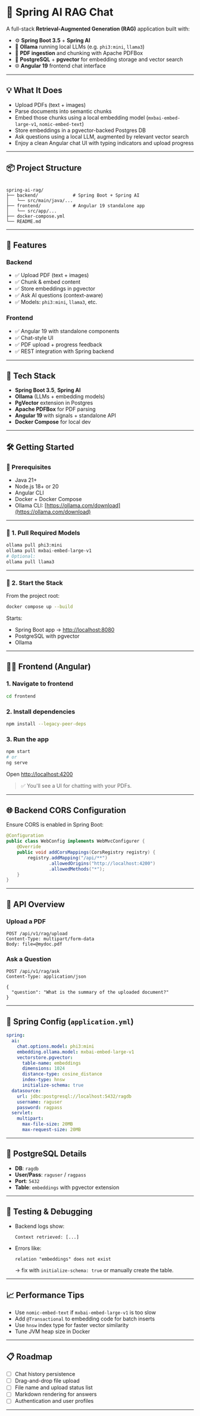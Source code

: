 # 🧠 Spring AI RAG Chat

A full-stack **Retrieval-Augmented Generation (RAG)** application built with:

- ⚙️ **Spring Boot 3.5** + **Spring AI**
- 🧠 **Ollama** running local LLMs (e.g. `phi3:mini`, `llama3`)
- 📄 **PDF ingestion** and chunking with Apache PDFBox
- 🐘 **PostgreSQL** + **pgvector** for embedding storage and vector search
- 🌐 **Angular 19** frontend chat interface

---

## 💡 What It Does

- Upload PDFs (text + images)
- Parse documents into semantic chunks
- Embed those chunks using a local embedding model (`mxbai-embed-large-v1`, `nomic-embed-text`)
- Store embeddings in a pgvector-backed Postgres DB
- Ask questions using a local LLM, augmented by relevant vector search
- Enjoy a clean Angular chat UI with typing indicators and upload progress

---

## 📦 Project Structure

```

spring-ai-rag/
├── backend/             # Spring Boot + Spring AI
│   └── src/main/java/...
├── frontend/            # Angular 19 standalone app
│   └── src/app/...
├── docker-compose.yml
└── README.md

````

---

## 🚀 Features

### Backend
- ✅ Upload PDF (text + images)
- ✅ Chunk & embed content
- ✅ Store embeddings in pgvector
- ✅ Ask AI questions (context-aware)
- ✅ Models: `phi3:mini`, `llama3`, etc.

### Frontend
- ✅ Angular 19 with standalone components
- ✅ Chat-style UI
- ✅ PDF upload + progress feedback
- ✅ REST integration with Spring backend

---

## 🧰 Tech Stack

- **Spring Boot 3.5**, **Spring AI**
- **Ollama** (LLMs + embedding models)
- **PgVector** extension in Postgres
- **Apache PDFBox** for PDF parsing
- **Angular 19** with signals + standalone API
- **Docker Compose** for local dev

---

## 🛠️ Getting Started

### 🔧 Prerequisites

- Java 21+
- Node.js 18+ or 20
- Angular CLI
- Docker + Docker Compose
- Ollama CLI: [https://ollama.com/download](https://ollama.com/download)

---

### 🧠 1. Pull Required Models

```bash
ollama pull phi3:mini
ollama pull mxbai-embed-large-v1
# Optional:
ollama pull llama3
````

---

### 🐳 2. Start the Stack

From the project root:

```bash
docker compose up --build
```

Starts:

* Spring Boot app → [http://localhost:8080](http://localhost:8080)
* PostgreSQL with pgvector
* Ollama

---

## 🧑‍💻 Frontend (Angular)

### 1. Navigate to frontend

```bash
cd frontend
```

### 2. Install dependencies

```bash
npm install --legacy-peer-deps
```

### 3. Run the app

```bash
npm start
# or
ng serve
```

Open [http://localhost:4200](http://localhost:4200)

> ✅ You'll see a UI for chatting with your PDFs.

---

## 🌐 Backend CORS Configuration

Ensure CORS is enabled in Spring Boot:

```java
@Configuration
public class WebConfig implements WebMvcConfigurer {
    @Override
    public void addCorsMappings(CorsRegistry registry) {
        registry.addMapping("/api/**")
                .allowedOrigins("http://localhost:4200")
                .allowedMethods("*");
    }
}
```

---

## 📄 API Overview

### Upload a PDF

```http
POST /api/v1/rag/upload
Content-Type: multipart/form-data
Body: file=@mydoc.pdf
```

### Ask a Question

```http
POST /api/v1/rag/ask
Content-Type: application/json

{
  "question": "What is the summary of the uploaded document?"
}
```

---

## 🔧 Spring Config (`application.yml`)

```yaml
spring:
  ai:
    chat.options.model: phi3:mini
    embedding.ollama.model: mxbai-embed-large-v1
    vectorstore.pgvector:
      table-name: embeddings
      dimensions: 1024
      distance-type: cosine_distance
      index-type: hnsw
      initialize-schema: true
  datasource:
    url: jdbc:postgresql://localhost:5432/ragdb
    username: raguser
    password: ragpass
  servlet:
    multipart:
      max-file-size: 20MB
      max-request-size: 20MB
```

---

## 🐘 PostgreSQL Details

* **DB**: `ragdb`
* **User/Pass**: `raguser` / `ragpass`
* **Port**: `5432`
* **Table**: `embeddings` with pgvector extension

---

## 🧪 Testing & Debugging

* Backend logs show:

  ```
  Context retrieved: [...]
  ```
* Errors like:

  ```
  relation "embeddings" does not exist
  ```

  → fix with `initialize-schema: true` or manually create the table.

---

## 📈 Performance Tips

* Use `nomic-embed-text` if `mxbai-embed-large-v1` is too slow
* Add `@Transactional` to embedding code for batch inserts
* Use `hnsw` index type for faster vector similarity
* Tune JVM heap size in Docker

---

## 📋 Roadmap

* [ ] Chat history persistence
* [ ] Drag-and-drop file upload
* [ ] File name and upload status list
* [ ] Markdown rendering for answers
* [ ] Authentication and user profiles

---

